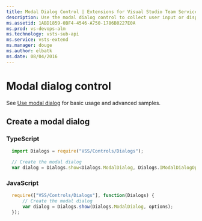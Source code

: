 ```yaml
---
title: Modal Dialog Control | Extensions for Visual Studio Team Services
description: Use the modal dialog control to collect user input or display message in your app for Visual Studio Team Services.
ms.assetid: 1ABD1859-0BF4-4546-A750-1786B0227E0A
ms.prod: vs-devops-alm
ms.technology: vsts-sub-api
ms.service: vsts-extend
ms.manager: douge
ms.author: elbatk
ms.date: 08/04/2016
---
```


# Modal dialog control

See [Use modal dialog](../../../develop/ui-controls/modaldialogo.md) for basic usage and advanced samples.

## Create a modal dialog

### TypeScript
``` javascript
  import Dialogs = require("VSS/Controls/Dialogs");

  // Create the modal dialog
  var dialog = Dialogs.show<Dialogs.ModalDialog, Dialogs.IModalDialogOptions>(Dialogs.ModalDialog, options);
```

### JavaScript
``` javascript
  require(["VSS/Controls/Dialogs"], function(Dialogs) {
      // Create the modal dialog
      var dialog = Dialogs.show(Dialogs.ModalDialog, options);
  });
```


